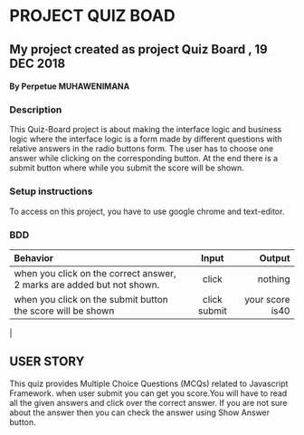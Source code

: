 # PROJECT QUIZ BOAD
##  My project created as project Quiz Board , 19 DEC 2018
#### By Perpetue MUHAWENIMANA

### Description

This Quiz-Board project is about making the interface logic and business logic where the interface logic is a form made by different questions with relative answers in the radio buttons form. The user has to choose one answer while clicking on the corresponding button. At the end there is a submit button where while you submit the score will be shown.
### Setup instructions
To access on this project, you have to use google chrome and text-editor.
### BDD
| Behavior                                                         | Input     |  Output      |
| :----------------------------------------------------------------| :--------:| -----------: |
|   when you click on the correct answer, 2 marks are added but not shown.          | click | nothing |
|   when you click on the submit button  the score will be shown   | click submit|  your score is40  |
|
## USER STORY

This quiz provides Multiple Choice Questions (MCQs) related to Javascript Framework. when user submit   you can get you score.You will have to read all the given answers and click over the correct answer.     If you are not sure about the answer then you can check the answer using Show Answer button.
 